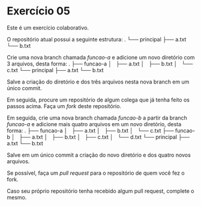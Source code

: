 Exercício 05
===

Este é um exercício colaborativo.

O repositório atual possui a seguinte estrutura:
.
└── principal
    ├── a.txt
    └── b.txt

Crie uma nova branch chamada *funcao-a* e adicione um novo diretório com 3 arquivos, desta forma:
.
├── funcao-a
│   ├── a.txt
│   ├── b.txt
│   └── c.txt
└── principal
    ├── a.txt
    └── b.txt

Salve a criação do diretório e dos três arquivos nesta nova branch em um único commit.

Em seguida, procure um repositório de algum colega que já tenha feito os passos acima. Faça um *fork* deste repositório.

Em seguida, crie uma nova branch chamada *funcao-b* a partir da branch *funcao-a* e adicione mais quatro arquivos em um novo diretório, desta forma:
.
├── funcao-a
│   ├── a.txt
│   ├── b.txt
│   └── c.txt
├── funcao-b
│   ├── a.txt
│   ├── b.txt
│   ├── c.txt
│   └── d.txt
└── principal
    ├── a.txt
    └── b.txt

Salve em um único commit a criação do novo diretório e dos quatro novos arquivos.

Se possível, faça um *pull request* para o repositório de quem você fez o fork.

Caso seu próprio repositório tenha recebido algum pull request, complete o mesmo.
